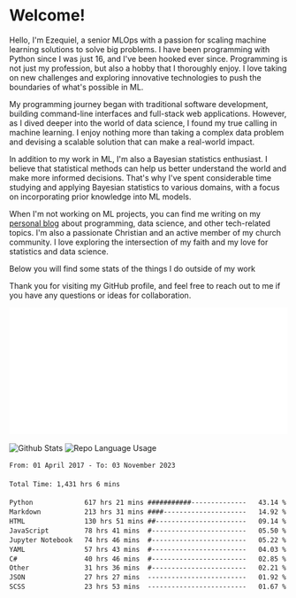 # Welcome!

Hello, I'm Ezequiel, a senior MLOps with a passion for scaling machine learning solutions to solve big problems. I have been programming with Python since I was just 16, and I've been hooked ever since. Programming is not just my profession, but also a hobby that I thoroughly enjoy. I love taking on new challenges and exploring innovative technologies to push the boundaries of what's possible in ML.

My programming journey began with traditional software development, building command-line interfaces and full-stack web applications. However, as I dived deeper into the world of data science, I found my true calling in machine learning. I enjoy nothing more than taking a complex data problem and devising a scalable solution that can make a real-world impact.

In addition to my work in ML, I'm also a Bayesian statistics enthusiast. I believe that statistical methods can help us better understand the world and make more informed decisions. That's why I've spent considerable time studying and applying Bayesian statistics to various domains, with a focus on incorporating prior knowledge into ML models.

When I'm not working on ML projects, you can find me writing on my [personal blog](https://elc.github.io) about programming, data science, and other tech-related topics. I'm also a passionate Christian and an active member of my church community. I love exploring the intersection of my faith and my love for statistics and data science.

Below you will find some stats of the things I do outside of my work

Thank you for visiting my GitHub profile, and feel free to reach out to me if you have any questions or ideas for collaboration.

![RSS Feed](metrics.plugin.rss.svg)

![Github Stats](https://github-readme-stats.vercel.app/api?username=elc&show_icons=true&theme=gruvbox&border_radius=20&include_all_commits=true&count_private=true&card_width=450) ![Repo Language Usage](https://github-readme-stats.vercel.app/api/top-langs?username=elc&show_icons=true&theme=gruvbox&border_radius=20&include_all_commits=true&count_private=true&layout=compact&langs_count=5&card_width=400)


<!--START_SECTION:waka-->

```txt
From: 01 April 2017 - To: 03 November 2023

Total Time: 1,431 hrs 6 mins

Python             617 hrs 21 mins ###########--------------   43.14 %
Markdown           213 hrs 31 mins ####---------------------   14.92 %
HTML               130 hrs 51 mins ##-----------------------   09.14 %
JavaScript         78 hrs 41 mins  #------------------------   05.50 %
Jupyter Notebook   74 hrs 46 mins  #------------------------   05.22 %
YAML               57 hrs 43 mins  #------------------------   04.03 %
C#                 40 hrs 46 mins  #------------------------   02.85 %
Other              31 hrs 36 mins  #------------------------   02.21 %
JSON               27 hrs 27 mins  -------------------------   01.92 %
SCSS               23 hrs 53 mins  -------------------------   01.67 %
```

<!--END_SECTION:waka-->
